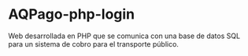 # AQPago-php-login
Web desarrollada en PHP que se comunica con una base de datos SQL para un sistema de cobro para el transporte público.
